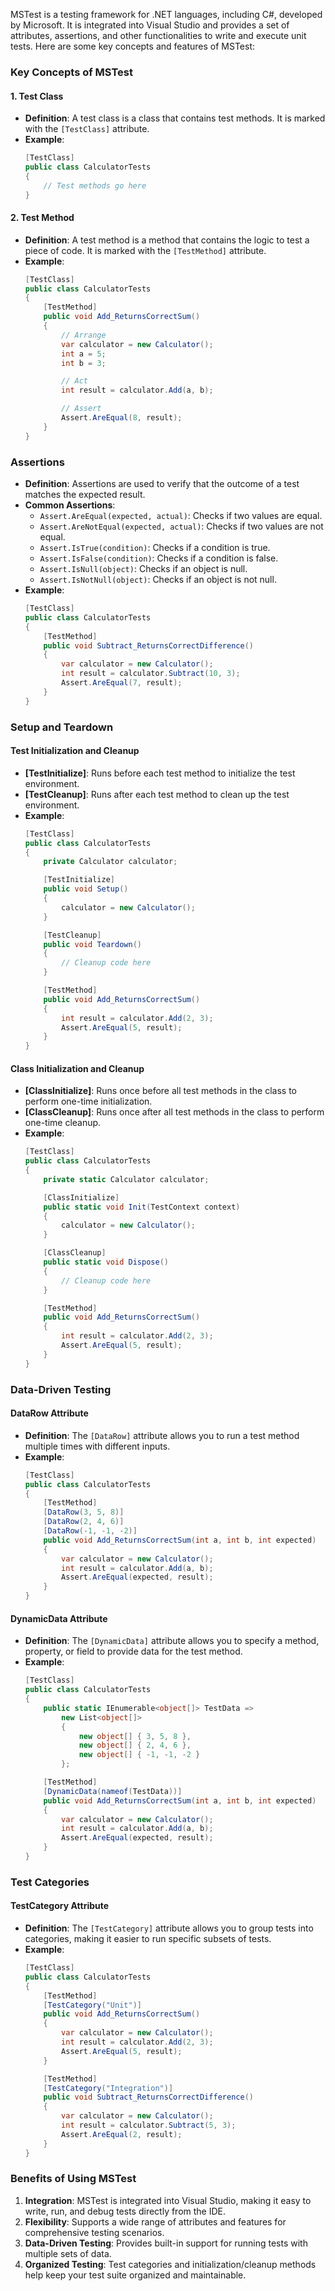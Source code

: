 MSTest is a testing framework for .NET languages, including C#, developed by Microsoft. It is integrated into Visual Studio and provides a set of attributes, assertions, and other functionalities to write and execute unit tests. Here are some key concepts and features of MSTest:

### Key Concepts of MSTest

#### 1. Test Class
- **Definition**: A test class is a class that contains test methods. It is marked with the `[TestClass]` attribute.
- **Example**:
  ```csharp
  [TestClass]
  public class CalculatorTests
  {
      // Test methods go here
  }
  ```

#### 2. Test Method
- **Definition**: A test method is a method that contains the logic to test a piece of code. It is marked with the `[TestMethod]` attribute.
- **Example**:
  ```csharp
  [TestClass]
  public class CalculatorTests
  {
      [TestMethod]
      public void Add_ReturnsCorrectSum()
      {
          // Arrange
          var calculator = new Calculator();
          int a = 5;
          int b = 3;

          // Act
          int result = calculator.Add(a, b);

          // Assert
          Assert.AreEqual(8, result);
      }
  }
  ```

### Assertions
- **Definition**: Assertions are used to verify that the outcome of a test matches the expected result.
- **Common Assertions**:
  - `Assert.AreEqual(expected, actual)`: Checks if two values are equal.
  - `Assert.AreNotEqual(expected, actual)`: Checks if two values are not equal.
  - `Assert.IsTrue(condition)`: Checks if a condition is true.
  - `Assert.IsFalse(condition)`: Checks if a condition is false.
  - `Assert.IsNull(object)`: Checks if an object is null.
  - `Assert.IsNotNull(object)`: Checks if an object is not null.
- **Example**:
  ```csharp
  [TestClass]
  public class CalculatorTests
  {
      [TestMethod]
      public void Subtract_ReturnsCorrectDifference()
      {
          var calculator = new Calculator();
          int result = calculator.Subtract(10, 3);
          Assert.AreEqual(7, result);
      }
  }
  ```

### Setup and Teardown

#### Test Initialization and Cleanup
- **[TestInitialize]**: Runs before each test method to initialize the test environment.
- **[TestCleanup]**: Runs after each test method to clean up the test environment.
- **Example**:
  ```csharp
  [TestClass]
  public class CalculatorTests
  {
      private Calculator calculator;

      [TestInitialize]
      public void Setup()
      {
          calculator = new Calculator();
      }

      [TestCleanup]
      public void Teardown()
      {
          // Cleanup code here
      }

      [TestMethod]
      public void Add_ReturnsCorrectSum()
      {
          int result = calculator.Add(2, 3);
          Assert.AreEqual(5, result);
      }
  }
  ```

#### Class Initialization and Cleanup
- **[ClassInitialize]**: Runs once before all test methods in the class to perform one-time initialization.
- **[ClassCleanup]**: Runs once after all test methods in the class to perform one-time cleanup.
- **Example**:
  ```csharp
  [TestClass]
  public class CalculatorTests
  {
      private static Calculator calculator;

      [ClassInitialize]
      public static void Init(TestContext context)
      {
          calculator = new Calculator();
      }

      [ClassCleanup]
      public static void Dispose()
      {
          // Cleanup code here
      }

      [TestMethod]
      public void Add_ReturnsCorrectSum()
      {
          int result = calculator.Add(2, 3);
          Assert.AreEqual(5, result);
      }
  }
  ```

### Data-Driven Testing

#### DataRow Attribute
- **Definition**: The `[DataRow]` attribute allows you to run a test method multiple times with different inputs.
- **Example**:
  ```csharp
  [TestClass]
  public class CalculatorTests
  {
      [TestMethod]
      [DataRow(3, 5, 8)]
      [DataRow(2, 4, 6)]
      [DataRow(-1, -1, -2)]
      public void Add_ReturnsCorrectSum(int a, int b, int expected)
      {
          var calculator = new Calculator();
          int result = calculator.Add(a, b);
          Assert.AreEqual(expected, result);
      }
  }
  ```

#### DynamicData Attribute
- **Definition**: The `[DynamicData]` attribute allows you to specify a method, property, or field to provide data for the test method.
- **Example**:
  ```csharp
  [TestClass]
  public class CalculatorTests
  {
      public static IEnumerable<object[]> TestData =>
          new List<object[]>
          {
              new object[] { 3, 5, 8 },
              new object[] { 2, 4, 6 },
              new object[] { -1, -1, -2 }
          };

      [TestMethod]
      [DynamicData(nameof(TestData))]
      public void Add_ReturnsCorrectSum(int a, int b, int expected)
      {
          var calculator = new Calculator();
          int result = calculator.Add(a, b);
          Assert.AreEqual(expected, result);
      }
  }
  ```

### Test Categories

#### TestCategory Attribute
- **Definition**: The `[TestCategory]` attribute allows you to group tests into categories, making it easier to run specific subsets of tests.
- **Example**:
  ```csharp
  [TestClass]
  public class CalculatorTests
  {
      [TestMethod]
      [TestCategory("Unit")]
      public void Add_ReturnsCorrectSum()
      {
          var calculator = new Calculator();
          int result = calculator.Add(2, 3);
          Assert.AreEqual(5, result);
      }

      [TestMethod]
      [TestCategory("Integration")]
      public void Subtract_ReturnsCorrectDifference()
      {
          var calculator = new Calculator();
          int result = calculator.Subtract(5, 3);
          Assert.AreEqual(2, result);
      }
  }
  ```

### Benefits of Using MSTest

1. **Integration**: MSTest is integrated into Visual Studio, making it easy to write, run, and debug tests directly from the IDE.
2. **Flexibility**: Supports a wide range of attributes and features for comprehensive testing scenarios.
3. **Data-Driven Testing**: Provides built-in support for running tests with multiple sets of data.
4. **Organized Testing**: Test categories and initialization/cleanup methods help keep your test suite organized and maintainable.

